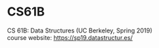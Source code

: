 # CS61B

CS 61B: Data Structures (UC Berkeley, Spring 2019)<br>
course website: https://sp19.datastructur.es/ <br>

